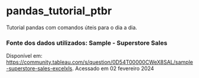 # pandas_tutorial_ptbr
Tutorial pandas com comandos úteis para o dia a dia.

### Fonte dos dados utilizados: Sample - Superstore Sales
Disponível em: https://community.tableau.com/s/question/0D54T00000CWeX8SAL/sample-superstore-sales-excelxls. Acessado em 02 fevereiro 2024